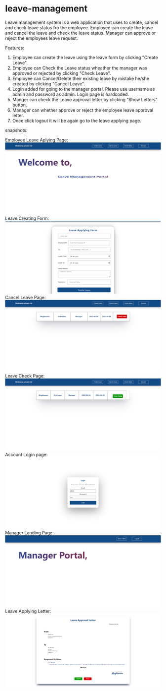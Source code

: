 # leave-management
Leave management system is a web application that uses to create, cancel and check leave status fro the employee. Employee can create the leave and cancel the leave and check the leave status. Manager can approve or reject the employees leave request.

Features:

   1. Employee can create the leave using the leave form by clicking "Create Leave".
   2. Employee can Check the Leave status wheather the manager was approved or rejected by clicking "Check Leave".
   3. Employee can Cancel/Delete their existing leave by mistake he/she created by clicking "Cancel Leave".
   4. Login added for going to the manager portal. Please use username as admin and password as admin. Login page is hardcoded.
   5. Manger can check the Leave approval letter by clicking "Show Letters" button.
   6. Manager can whether approve or reject the employee leave approval letter.
   7. Once click logout it will be again go to the leave applying page.

snapshots:

Employee Leave Aplying Page:
![](/Leave/leave1.png)
Leave Creating Form:
![](/Leave/leave2.png)
Cancel Leave Page:
![](/Leave/leave3.png)
Leave Check Page:
![](/Leave/leave4.png)
Account Login page:
![](/Leave/leave5.png)
Manager Landing Page:
![](/Leave/leave6.png)
Leave Applying Letter:
![](/Leave/leave7.png)
